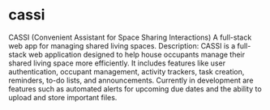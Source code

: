 # cassi
CASSI (Convenient Assistant for Space Sharing Interactions)
A full-stack web app for managing shared living spaces.
Description:
CASSI is a full-stack web application designed to help house occupants manage their shared living space more efficiently. It includes features like user authentication, occupant management, activity trackers, task creation, reminders, to-do lists, and announcements. Currently in development are features such as automated alerts for upcoming due dates and the ability to upload and store important files.

